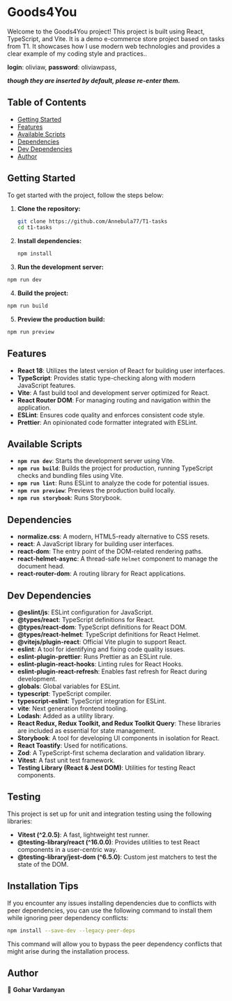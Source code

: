 # Goods4You

Welcome to the Goods4You project! This project is built using React, TypeScript, and Vite. It is a demo e-commerce store project based on tasks from T1. It showcases how I use modern web technologies and provides a clear example of my coding style and practices..

**login**: oliviaw,
**password**: oliviawpass, 

***though they are inserted by default, please re-enter them.***

## Table of Contents

- [Getting Started](#getting-started)
- [Features](#features)
- [Available Scripts](#available-scripts)
- [Dependencies](#dependencies)
- [Dev Dependencies](#dev-dependencies)
- [Author](#author)

## Getting Started

To get started with the project, follow the steps below:

1. **Clone the repository:**

   ```bash
   git clone https://github.com/Annebula77/T1-tasks
   cd t1-tasks
   ```

2. **Install dependencies:**

   ```bash
   npm install
   ```

3. **Run the development server:**

```bash
npm run dev
```

4. **Build the project:**

```bash
npm run build
```

5. **Preview the production build:**

```bash
npm run preview
```

## Features

- **React 18**: Utilizes the latest version of React for building user interfaces.
- **TypeScript**: Provides static type-checking along with modern JavaScript features.
- **Vite**: A fast build tool and development server optimized for React.
- **React Router DOM**: For managing routing and navigation within the application.
- **ESLint**: Ensures code quality and enforces consistent code style.
- **Prettier**: An opinionated code formatter integrated with ESLint.

## Available Scripts

- **`npm run dev`**: Starts the development server using Vite.
- **`npm run build`**: Builds the project for production, running TypeScript checks and bundling files using Vite.
- **`npm run lint`**: Runs ESLint to analyze the code for potential issues.
- **`npm run preview`**: Previews the production build locally.
- **`npm run storybook`**: Runs Storybook.

## Dependencies

- **normalize.css**: A modern, HTML5-ready alternative to CSS resets.
- **react**: A JavaScript library for building user interfaces.
- **react-dom**: The entry point of the DOM-related rendering paths.
- **react-helmet-async**: A thread-safe `Helmet` component to manage the document head.
- **react-router-dom**: A routing library for React applications.

## Dev Dependencies

- **@eslint/js**: ESLint configuration for JavaScript.
- **@types/react**: TypeScript definitions for React.
- **@types/react-dom**: TypeScript definitions for React DOM.
- **@types/react-helmet**: TypeScript definitions for React Helmet.
- **@vitejs/plugin-react**: Official Vite plugin to support React.
- **eslint**: A tool for identifying and fixing code quality issues.
- **eslint-plugin-prettier**: Runs Prettier as an ESLint rule.
- **eslint-plugin-react-hooks**: Linting rules for React Hooks.
- **eslint-plugin-react-refresh**: Enables fast refresh for React during development.
- **globals**: Global variables for ESLint.
- **typescript**: TypeScript compiler.
- **typescript-eslint**: TypeScript integration for ESLint.
- **vite**: Next generation frontend tooling.
- **Lodash**: Added as a utility library.
- **React Redux, Redux Toolkit, and Redux Toolkit Query**: These libraries are included as essential for state management.
- **Storybook**: A tool for developing UI components in isolation for React.
- **React Toastify**: Used for notifications.
- **Zod**: A TypeScript-first schema declaration and validation library.
- **Vitest**: A fast unit test framework.
- **Testing Library (React & Jest DOM)**: Utilities for testing React components.

## Testing

This project is set up for unit and integration testing using the following libraries:

- **Vitest (^2.0.5)**: A fast, lightweight test runner.
- **@testing-library/react (^16.0.0)**: Provides utilities to test React components in a user-centric way.
- **@testing-library/jest-dom (^6.5.0)**: Custom jest matchers to test the state of the DOM.

## Installation Tips

If you encounter any issues installing dependencies due to conflicts with peer dependencies, you can use the following command to install them while ignoring peer dependency conflicts:

```bash
npm install --save-dev --legacy-peer-deps
```

This command will allow you to bypass the peer dependency conflicts that might arise during the installation process.

## Author

👧 **Gohar Vardanyan**
